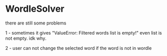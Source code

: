 # WordleSolver

there are still some problems

1 - sometimes it gives "ValueError: Filtered words list is empty!" even list is not empty. idk why. 

2 - user can not change the selected word if the word is not in wordle
